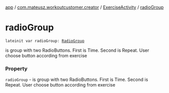 [app](../../index.md) / [com.mateusz.workoutcustomer.creator](../index.md) / [ExerciseActivity](index.md) / [radioGroup](./radio-group.md)

# radioGroup

`lateinit var radioGroup: `[`RadioGroup`](https://developer.android.com/reference/android/widget/RadioGroup.html)

is group with two RadioButtons. First is Time. Second is Repeat. User choose button according from exercise

### Property

`radioGroup` - is group with two RadioButtons. First is Time. Second is Repeat. User choose button according from exercise